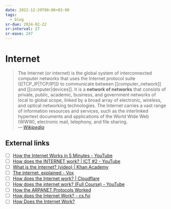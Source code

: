 ```yaml
---
date: 2022-12-29T00:00+03:00
tags:
  - blog
sr-due: 2024-02-22
sr-interval: 27
sr-ease: 247
---
```


# Internet

> The Internet (or internet) is the global system of interconnected computer
> networks that uses the Internet protocol suite ([[TCP_IP|TCP/IP]]) to
> communicate between [[computer_network]] and [[computer|devices]]. It is a
> **network of networks** that consists of private, public, academic, business,
> and government networks of local to global scope, linked by a broad array of
> electronic, wireless, and optical networking technologies. The Internet
> carries a vast range of information resources and services, such as the
> interlinked hypertext documents and applications of the World Wide Web (WWW),
> electronic mail, telephony, and file sharing.\
> — <cite>[Wikipedia](https://en.wikipedia.org/wiki/Internet)</cite>

## External links

- [ ] [How the Internet Works in 5 Minutes - YouTube](https://www.youtube.com/watch?v=7_LPdttKXPc)
- [ ] [How does the INTERNET work? | ICT #2 - YouTube](https://www.youtube.com/watch?v=x3c1ih2NJEg)
- [ ] [What is the Internet? (video) | Khan Academy](https://www.khanacademy.org/computing/code-org/computers-and-the-internet/internet-works/v/what-is-the-internet)
- [ ] [The internet, explained - Vox](https://www.vox.com/2014/6/16/18076282/the-internet)
- [ ] [How does the Internet work? | Cloudflare](https://www.cloudflare.com/learning/network-layer/how-does-the-internet-work/)
- [ ] [How does the internet work? (Full Course) - YouTube](https://www.youtube.com/watch?v=zN8YNNHcaZc)
- [ ] [How the ARPANET Protocols Worked](https://twobithistory.org/2021/03/08/arpanet-protocols.html)
- [ ] [How does the Internet Work? - cs.fyi](https://cs.fyi/guide/how-does-internet-work)
- [ ] [How Does the Internet Work?](https://web.stanford.edu/class/msande91si/www-spr04/readings/week1/InternetWhitepaper.htm)
